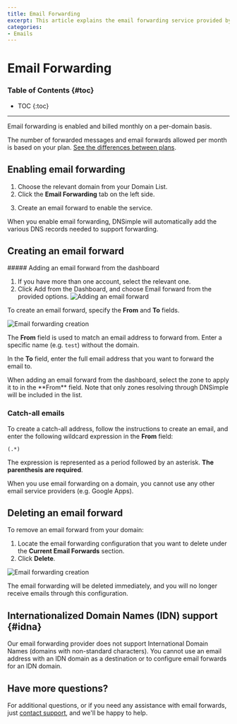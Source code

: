 ```yaml
---
title: Email Forwarding
excerpt: This article explains the email forwarding service provided by DNSimple.
categories:
- Emails
---
```


# Email Forwarding

### Table of Contents {#toc}

* TOC
{:toc}

---

Email forwarding is enabled and billed monthly on a per-domain basis.

The number of forwarded messages and email forwards allowed per month is based on your plan. [See the differences between plans](/articles/dnsimple-plans/).

## Enabling email forwarding

1. Choose the relevant domain from your Domain List.
2. Click the **Email Forwarding** tab on the left side. 

<!--- needs screenshot -->

3. Create an email forward to enable the service.

When you enable email forwarding, DNSimple will automatically add the various DNS records needed to support forwarding.

## Creating an email forward

<div class="section-steps" markdown="1">
##### Adding an email forward from the dashboard

1.  If you have more than one account, select the relevant one.
1.  Click <label>Add</label> from the Dashboard, and choose <label>Email forward</label> from the provided options.
  ![Adding an email forward](/files/add-button-email-forward.png)
</div>

To create an email forward, specify the **From** and **To** fields.

![Email forwarding creation](/files/email-forwarding-setup.png)

The **From** field is used to match an email address to forward from. Enter a specific name (e.g. `test`) without the domain.

In the **To** field, enter the full email address that you want to forward the email to.

<info>
  When adding an email forward from the dashboard, select the zone to apply it to in the **From** field. Note that only zones resolving through DNSimple will be included in the list.
</info>

### Catch-all emails

To create a catch-all address, follow the instructions to create an email, and enter the following wildcard expression in the **From** field:

    (.*)

The expression is represented as a period followed by an asterisk. **The parenthesis are required**.

<note>
When you use email forwarding on a domain, you cannot use any other email service providers (e.g. Google Apps).
</note>

## Deleting an email forward

To remove an email forward from your domain: 

1. Locate the email forwarding configuration that you want to delete under the **Current Email Forwards** section.
2. Click **Delete**. 

![Email forwarding creation](/files/email-forwarding-removal.png)

The email forwarding will be deleted immediately, and you will no longer receive emails through this configuration.

## Internationalized Domain Names (IDN) support {#idna}

Our email forwarding provider does not support International Domain Names (domains with non-standard characters). You cannot use an email address with an IDN domain as a destination or to configure email forwards for an IDN domain.

## Have more questions?

For additional questions, or if you need any assistance with email forwards, just [contact support](https://dnsimple.com/feedback), and we'll be happy to help.
